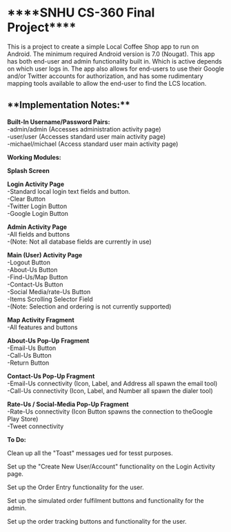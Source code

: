 <H1>****SNHU CS-360 Final Project****</H1>

This is a project to create a simple Local Coffee Shop app to run on Android.  The minimum
required Android version is 7.0 (Nougat).  This app has both end-user and admin functionality
built in.  Which is active depends on which user logs in.  The app also allows for end-users
to use their Google and/or Twitter accounts for authorization, and has some rudimentary mapping
tools available to allow the end-user to find the LCS location.



<H2>**Implementation Notes:**</H2>


**Built-In Username/Password Pairs:**<BR>
 -admin/admin     (Accesses administration activity page)<BR>
 -user/user       (Accesses standard user main activity page)<BR>
 -michael/michael (Access standard user main activity page)<BR>



**Working Modules:**

**Splash Screen**

**Login Activity Page**<BR>
 -Standard local login text fields and button.<BR>
 -Clear Button<BR>
 -Twitter Login Button<BR>
 -Google Login Button

**Admin Activity Page**<BR>
 -All fields and buttons<BR>
 -(Note: Not all database fields are currently in use)

**Main (User) Activity Page**<BR>
 -Logout Button<BR>
 -About-Us Button<BR>
 -Find-Us/Map Button<BR>
 -Contact-Us Button<BR>
 -Social Media/rate-Us Button<BR>
 -Items Scrolling Selector Field<BR>
 -(Note: Selection and ordering is not currently supported)

**Map Activity Fragment**<BR>
 -All features and buttons

**About-Us Pop-Up Fragment**<BR>
 -Email-Us Button<BR>
 -Call-Us Button<BR>
 -Return Button

**Contact-Us Pop-Up Fragment**<BR>
 -Email-Us connectivity (Icon, Label, and Address all spawn the email tool)<BR>
 -Call-Us connectivity (Icon, Label, and Number all spawn the dialer tool)

**Rate-Us / Social-Media Pop-Up Fragment**<BR>
 -Rate-Us connectivity (Icon Button spawns the connection to theGoogle Play Store)<BR>
 -Tweet connectivity



**To Do:**

Clean up all the "Toast" messages ued for tesst purposes.

Set up the "Create New User/Account" functionality on the Login Activity page.

Set up the Order Entry functionality for the user.

Set up the simulated order fulfilment buttons and functionality for the admin.

Set up the order tracking buttons and functionality for the user.




